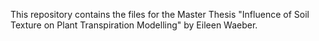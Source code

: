 This repository contains the files for the Master Thesis "Influence of Soil Texture on Plant Transpiration Modelling" by Eileen Waeber.
